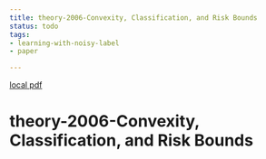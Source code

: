 ```yaml
---
title: theory-2006-Convexity, Classification, and Risk Bounds
status: todo
tags:
- learning-with-noisy-label
- paper

---
```


[local pdf](../../../pdfs/theory-2006-Convexity%2C%20Classification%2C%20and%20Risk%20Bounds.pdf)

# theory-2006-Convexity, Classification, and Risk Bounds
